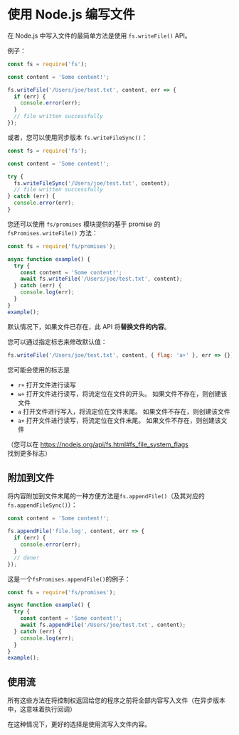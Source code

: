 # 使用 Node.js 编写文件

在 Node.js 中写入文件的最简单方法是使用 `fs.writeFile()` API。

例子：

```js
const fs = require('fs');

const content = 'Some content!';

fs.writeFile('/Users/joe/test.txt', content, err => {
  if (err) {
    console.error(err);
  }
  // file written successfully
});
```

或者，您可以使用同步版本 `fs.writeFileSync()`：

```js
const fs = require('fs');

const content = 'Some content!';

try {
  fs.writeFileSync('/Users/joe/test.txt', content);
  // file written successfully
} catch (err) {
  console.error(err);
}
```

您还可以使用 `fs/promises` 模块提供的基于 promise 的 `fsPromises.writeFile()` 方法：

```js
const fs = require('fs/promises');

async function example() {
  try {
    const content = 'Some content!';
    await fs.writeFile('/Users/joe/test.txt', content);
  } catch (err) {
    console.log(err);
  }
}
example();
```

默认情况下，如果文件已存在，此 API 将**替换文件的内容**。

您可以通过指定标志来修改默认值：

```js
fs.writeFile('/Users/joe/test.txt', content, { flag: 'a+' }, err => {});
```

您可能会使用的标志是

- `r+` 打开文件进行读写
- `w+` 打开文件进行读写，将流定位在文件的开头。 如果文件不存在，则创建该文件
- `a` 打开文件进行写入，将流定位在文件末尾。 如果文件不存在，则创建该文件
- `a+` 打开文件进行读写，将流定位在文件末尾。 如果文件不存在，则创建该文件

（您可以在 https://nodejs.org/api/fs.html#fs_file_system_flags 找到更多标志）

## 附加到文件

将内容附加到文件末尾的一种方便方法是`fs.appendFile()`（及其对应的`fs.appendFileSync()`）：

```js
const content = 'Some content!';

fs.appendFile('file.log', content, err => {
  if (err) {
    console.error(err);
  }
  // done!
});
```

这是一个`fsPromises.appendFile()`的例子：

```js
const fs = require('fs/promises');

async function example() {
  try {
    const content = 'Some content!';
    await fs.appendFile('/Users/joe/test.txt', content);
  } catch (err) {
    console.log(err);
  }
}
example();
```

## 使用流

所有这些方法在将控制权返回给您的程序之前将全部内容写入文件（在异步版本中，这意味着执行回调）

在这种情况下，更好的选择是使用流写入文件内容。